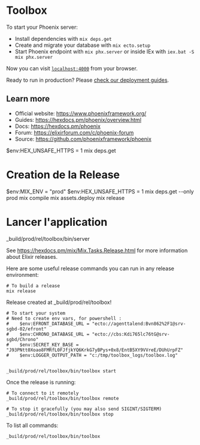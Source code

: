# Toolbox

To start your Phoenix server:

  * Install dependencies with `mix deps.get`
  * Create and migrate your database with `mix ecto.setup`
  * Start Phoenix endpoint with `mix phx.server` or inside IEx with `iex.bat -S mix phx.server`

Now you can visit [`localhost:4000`](http://localhost:4000) from your browser.

Ready to run in production? Please [check our deployment guides](https://hexdocs.pm/phoenix/deployment.html).

## Learn more

  * Official website: https://www.phoenixframework.org/
  * Guides: https://hexdocs.pm/phoenix/overview.html
  * Docs: https://hexdocs.pm/phoenix
  * Forum: https://elixirforum.com/c/phoenix-forum
  * Source: https://github.com/phoenixframework/phoenix

$env:HEX_UNSAFE_HTTPS = 1
mix deps.get 


# Creation de la Release
$env:MIX_ENV = "prod"
$env:HEX_UNSAFE_HTTPS = 1
mix deps.get --only prod
mix compile
mix assets.deploy
mix release

# Lancer l'application
_build/prod/rel/toolbox/bin/server



See https://hexdocs.pm/mix/Mix.Tasks.Release.html for more information about Elixir releases.

Here are some useful release commands you can run in any release environment:

    # To build a release
    mix release

Release created at _build/prod/rel/toolbox!

    # To start your system
    # Need to create env vars, for powershell : 
    #    $env:EFRONT_DATABASE_URL = "ecto://agenttalend:Bvn862%2F1@srv-sgbd-02/efront"
    #    $env:CHRONO_DATABASE_URL = "ecto://cbs:Kdi765lc76tG@srv-sgbd/Chrono"
    #    $env:SECRET_KEY_BASE = "J93PNtt0Xoao8FMRfL0FJfjkYQ6KrkG7yBPys+0x8/EntB5XY9VVreE/DUhUrpFZ"
    #    $env:LOGGER_OUTPUT_PATH = "c:/tmp/toolbox_logs/toolbox.log"
    
    
    _build/prod/rel/toolbox/bin/toolbox start

Once the release is running:

    # To connect to it remotely
    _build/prod/rel/toolbox/bin/toolbox remote

    # To stop it gracefully (you may also send SIGINT/SIGTERM)
    _build/prod/rel/toolbox/bin/toolbox stop

To list all commands:

    _build/prod/rel/toolbox/bin/toolbox
